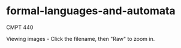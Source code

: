 # formal-languages-and-automata
CMPT 440

Viewing images - Click the filename, then "Raw" to zoom in.
